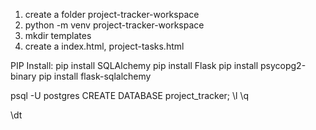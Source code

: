 1. create a folder project-tracker-workspace
2. python -m venv project-tracker-workspace
3. mkdir templates
4. create a index.html, project-tasks.html

PIP Install:
pip install SQLAlchemy 
pip install Flask
pip install psycopg2-binary 
pip install flask-sqlalchemy

psql -U postgres
CREATE DATABASE project_tracker;
\l
\q

\dt
